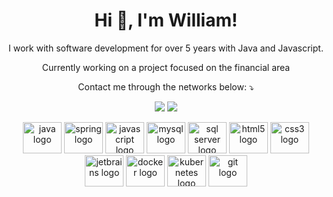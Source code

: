 <h1 align="center">Hi 👋, I'm William!</h1>

<p align="center"> 
I work with software development for over 5 years with Java and Javascript.
</p>
<p align="center"> 
Currently working on a project focused on the financial area
</p>

 <p align="center">
  Contact me through the networks below: ⤵️
</p>
 <p align="center">

 <a href="https://www.linkedin.com/in/willbigas/" target="_blank" alt="Linkedin">
  <img src="https://img.shields.io/badge/Linkedin-0077B5?style=for-the-badge&logo=linkedin&logoColor=white&link=https://www.linkedin.com/in/willbigas/" /></a>

<a href="https://api.whatsapp.com/send?phone=5548996822475&text=Ol%C3%A1!%20Que%20bom%20que%20entrou%20em%20contato.%20Assim%20que%20poss%C3%ADvel%20responderei%2C%20ok%3F!%20%F0%9F%98%89" target="_blank" alt="WhatsApp">
  <img src="https://img.shields.io/badge/WhatsApp-25D366?style=for-the-badge&logo=whatsapp&logoColor=white&link=https://api.whatsapp.com/send?phone=5548996822475&text=Ol%C3%A1!%20Que%20bom%20que%20entrou%20em%20contato.%20Assim%20que%20poss%C3%ADvel%20responderei%2C%20ok%3F!%20%F0%9F%98%89"/></a>

<div align="center">
  <img src="https://cdn.jsdelivr.net/gh/devicons/devicon/icons/java/java-original-wordmark.svg" height="50" width="62" alt="java logo"  />
  <img src="https://cdn.jsdelivr.net/gh/devicons/devicon/icons/spring/spring-original-wordmark.svg" height="50" width="62" alt="spring logo"  />
  <img src="https://cdn.jsdelivr.net/gh/devicons/devicon/icons/javascript/javascript-plain.svg" height="50" width="62" alt="javascript logo"  />
  <img src="https://cdn.jsdelivr.net/gh/devicons/devicon/icons/mysql/mysql-original-wordmark.svg" height="50" width="62" alt="mysql logo"  />
  <img src="https://cdn.jsdelivr.net/gh/devicons/devicon/icons/microsoftsqlserver/microsoftsqlserver-plain-wordmark.svg" height="50" width="62" alt="sql server logo">
  <img src="https://cdn.jsdelivr.net/gh/devicons/devicon/icons/html5/html5-original-wordmark.svg" height="50" width="62" alt="html5 logo"  />
  <img src="https://cdn.jsdelivr.net/gh/devicons/devicon/icons/css3/css3-original-wordmark.svg" height="50" width="62" alt="css3 logo"  />
  <img src="https://cdn.jsdelivr.net/gh/devicons/devicon/icons/jetbrains/jetbrains-original.svg" height="50" width="62" alt="jetbrains logo"  />
  <img src="https://cdn.jsdelivr.net/gh/devicons/devicon/icons/docker/docker-original-wordmark.svg" height="50" width="62" alt="docker logo"  />
  <img src="https://cdn.jsdelivr.net/gh/devicons/devicon/icons/kubernetes/kubernetes-plain-wordmark.svg" height="50" width="62" alt="kubernetes logo"  />
  <img src="https://cdn.jsdelivr.net/gh/devicons/devicon/icons/git/git-original-wordmark.svg" height="50" width="62" alt="git logo"  />
</div>
</p>





